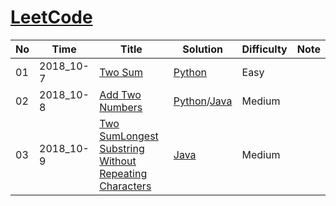 # [LeetCode](https://leetcode.com/problemset/algorithms/)

  No    |	  Time    |      Title       |     Solution    |    Difficulty   |      Note       | 
------- | --------- | ---------------- | --------------- | --------------- | --------------- |
  01    | 2018_10-7 | [Two Sum](https://leetcode.com/problems/two-sum/description/) | [Python](./Python/twoSum.py) | Easy |  |
  02    | 2018_10-8 | [Add Two Numbers](https://leetcode.com/problems/add-two-numbers/description//) | [Python](./Python/Add_Two_Numbers.py)/[Java](./Java/Add_Two_Numbers.java) | Medium |  |
  03    | 2018_10-9 | [Two SumLongest Substring Without Repeating Characters](https://leetcode.com/problems/longest-substring-without-repeating-characters/description/) | [Java](./Java/LongestSubstring.java) | Medium |  |